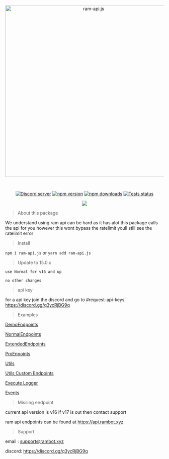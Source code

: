 <div align="center">
  <br />
  <p>
    <a href="https://api.rambot.xyz"><img src="https://gamearoo.top/ram/ramapijs.png" width="546" alt="ram-api.js" /></a>
  </p>
  <br />
  <p>
    <a href="https://discord.gg/q3ycRjBG9q"><img src="https://img.shields.io/discord/1068088656377692170?color=5865F2&logo=discord&logoColor=white" alt="Discord server" /></a>
    <a href="https://www.npmjs.com/package/ram-api.js"><img src="https://img.shields.io/npm/v/ram-api.js.svg" alt="npm version" /></a>
    <a href="https://www.npmjs.com/package/ram-api.js"><img src="https://img.shields.io/npm/dt/ram-api.js.svg?maxAge=3600" alt="npm downloads" /></a>
    <a href="https://github.com/Gamearoos-development/ram-api.js/actions"><img src="https://github.com/Gamearoos-development/ram-api.js/actions/workflows/text.yml/badge.svg" alt="Tests status" /></a>
    
  </p>
  <a href="https://nodei.co/npm/ram-api.js/"><img src="https://nodei.co/npm/ram-api.js.png?downloads=true&downloadRank=true&stars=true"></a>
</div>

> About this package

We understand using ram api can be hard as it has alot this package calls the api for you however this wont bypass the ratelimit youll still see the ratelimit error

> Install

`npm i ram-api.js` or `yarn add ram-api.js`

> Update to 15.0.x

```text
use Normal for v16 and up

no other changes
```

> api key

for a api key join the discord and go to #request-api-keys https://discord.gg/q3ycRjBG9q



> Examples

[DemoEndpoints](./Examples/Demo.md)

[NormalEndpoints](./Examples/Normal.md)

[ExtendedEndpoints](./Examples/Extended.md)

[ProEnpoints](./Examples/Pro.md)

[Utils](./Examples/Utils.md)

[Utils Custom Endpoints](./Examples/CustomEndpoint.md)

[Execute Logger](./Examples/ExecuteLogger.md)

[Events](./Examples/Events.md)

> Missing endpoint

current api version is v16 if v17 is out then contact support

ram api endpoints can be found at https://api.rambot.xyz

> Support

email : support@rambot.xyz

discord: https://discord.gg/q3ycRjBG9q
